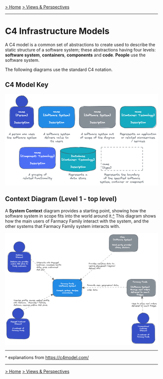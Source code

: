 [> Home](../../README.md)    [> Views & Perspectives](../README.md)

---

# C4 Infrastructure Models

A C4 model is a common set of abstractions to create used to describe the static structure of a software system; these abstractions having four levels: **software system**, **containers**, **components** and **code**. **People** use the software system.

The following diagrams use the standard C4 notation.

## C4 Model Key

![C4ModelKey](../../assets/diagrams/C4ModelKey.png)

## Context Diagram (Level 1 - top level)

A **System Context** diagram provides a starting point, showing how the software system in scope fits into the world around it.[^](#expl) 
This diagram shows how the main users of Farmacy Family interact with the system, and the other systems that Farmacy Family system interacts with.

![ContextDiagram](../../assets/diagrams/ContextDiagram.png)

---

<a id="expl"></a>^ explanations from https://c4model.com/

---

[> Home](../../README.md)    [> Views & Perspectives](../README.md)